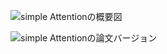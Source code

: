 ![simple Attentionの概要図](https://camo.qiitausercontent.com/0df89d309e385fb9b47b74b6fd81833f2c9f5b14/68747470733a2f2f71696974612d696d6167652d73746f72652e73332e616d617a6f6e6177732e636f6d2f302f36313037392f34393736316432632d376436382d303139392d353863612d3833333430353330383134312e706e67)

![simple Attentionの論文バージョン](https://camo.qiitausercontent.com/9b8af7118dcd4c006bc531f105f969b1da00dbc9/68747470733a2f2f71696974612d696d6167652d73746f72652e73332e616d617a6f6e6177732e636f6d2f302f36313037392f38626631643534342d663834322d343336322d303365392d3333343533333338363563362e706e67)

